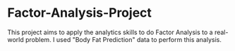 # Factor-Analysis-Project
This project aims to apply the analytics skills to do Factor Analysis to a real-world problem. I used "Body Fat Prediction" data to perform this analysis. 
